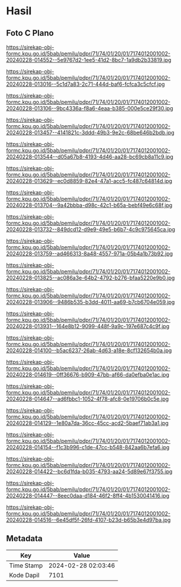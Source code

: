 # Hasil

## Foto C Plano

https://sirekap-obj-formc.kpu.go.id/5bab/pemilu/pdpr/71/74/01/20/01/7174012001002-20240228-014552--5e9767d2-1ee5-41d2-8bc7-1a9db2b33819.jpg

https://sirekap-obj-formc.kpu.go.id/5bab/pemilu/pdpr/71/74/01/20/01/7174012001002-20240228-013016--5c1d7a83-2c71-444d-baf6-fcfca3c5cfcf.jpg

https://sirekap-obj-formc.kpu.go.id/5bab/pemilu/pdpr/71/74/01/20/01/7174012001002-20240228-013106--9bc4336a-f8a6-4eaa-b385-000e5ce29f30.jpg

https://sirekap-obj-formc.kpu.go.id/5bab/pemilu/pdpr/71/74/01/20/01/7174012001002-20240228-013457--4141821c-3ddd-49b3-9e2c-68be646b2bdb.jpg

https://sirekap-obj-formc.kpu.go.id/5bab/pemilu/pdpr/71/74/01/20/01/7174012001002-20240228-013544--d05a67b8-4193-4d46-aa28-bc69cb8a11c9.jpg

https://sirekap-obj-formc.kpu.go.id/5bab/pemilu/pdpr/71/74/01/20/01/7174012001002-20240228-013629--ec0d8859-82e4-47a1-acc5-fc487c64814d.jpg

https://sirekap-obj-formc.kpu.go.id/5bab/pemilu/pdpr/71/74/01/20/01/7174012001002-20240228-013704--9a42bbba-d98c-42c1-b65a-bebf49e6c68f.jpg

https://sirekap-obj-formc.kpu.go.id/5bab/pemilu/pdpr/71/74/01/20/01/7174012001002-20240228-013732--849dcd12-d9e9-49e5-b6b7-4c9c975645ca.jpg

https://sirekap-obj-formc.kpu.go.id/5bab/pemilu/pdpr/71/74/01/20/01/7174012001002-20240228-013759--ad466313-8a48-4557-971a-05b4a1b73b92.jpg

https://sirekap-obj-formc.kpu.go.id/5bab/pemilu/pdpr/71/74/01/20/01/7174012001002-20240228-013825--ac086a3e-64b2-4792-b276-bfaa5220e9b0.jpg

https://sirekap-obj-formc.kpu.go.id/5bab/pemilu/pdpr/71/74/01/20/01/7174012001002-20240228-013906--9486b535-b3dd-4011-aa69-b7cb6704e059.jpg

https://sirekap-obj-formc.kpu.go.id/5bab/pemilu/pdpr/71/74/01/20/01/7174012001002-20240228-013931--164e8b12-9099-448f-9a9c-197e687c4c9f.jpg

https://sirekap-obj-formc.kpu.go.id/5bab/pemilu/pdpr/71/74/01/20/01/7174012001002-20240228-014100--b5ac6237-26ab-4d63-a18e-8cf132654b0a.jpg

https://sirekap-obj-formc.kpu.go.id/5bab/pemilu/pdpr/71/74/01/20/01/7174012001002-20240228-014619--0ff36676-b909-47bb-af66-da0efba0e1ac.jpg

https://sirekap-obj-formc.kpu.go.id/5bab/pemilu/pdpr/71/74/01/20/01/7174012001002-20240228-014647--ad6fbbc1-1052-4f78-afc8-0e19706b0c5e.jpg

https://sirekap-obj-formc.kpu.go.id/5bab/pemilu/pdpr/71/74/01/20/01/7174012001002-20240228-014129--1e80a7da-36cc-45cc-acd2-5baef71ab3a1.jpg

https://sirekap-obj-formc.kpu.go.id/5bab/pemilu/pdpr/71/74/01/20/01/7174012001002-20240228-014154--f1c3b996-c1de-47cc-b548-842aa6b7efa6.jpg

https://sirekap-obj-formc.kpu.go.id/5bab/pemilu/pdpr/71/74/01/20/01/7174012001002-20240228-014422--bc6d1fda-b035-4793-aa24-5d89e67f3755.jpg

https://sirekap-obj-formc.kpu.go.id/5bab/pemilu/pdpr/71/74/01/20/01/7174012001002-20240228-014447--8eec0daa-d184-46f2-8ff4-4b1530041416.jpg

https://sirekap-obj-formc.kpu.go.id/5bab/pemilu/pdpr/71/74/01/20/01/7174012001002-20240228-014516--6e45df5f-26fd-4107-b23d-b65b3e4d97ba.jpg


## Metadata

| Key        | Value               |
| ---------- | ------------------- |
| Time Stamp | 2024-02-28 02:03:46 |
| Kode Dapil | 7101                |




